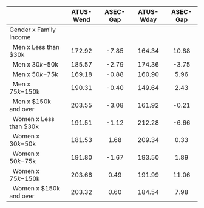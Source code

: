 
|                      |    ATUS-Wend |     ASEC-Gap |    ATUS-Wday |     ASEC-Gap |
| -------------------- | :----------: | :----------: | :----------: | :----------: |
| Gender x Family Income |              |              |              |              |
| &nbsp;&nbsp;Men x Less than $30k |       172.92 |        -7.85 |       164.34 |        10.88 |
| &nbsp;&nbsp;Men x $30k-$50k |       185.57 |        -2.79 |       174.36 |        -3.75 |
| &nbsp;&nbsp;Men x $50k-$75k |       169.18 |        -0.88 |       160.90 |         5.96 |
| &nbsp;&nbsp;Men x $75k-$150k |       190.31 |        -0.40 |       149.64 |         2.43 |
| &nbsp;&nbsp;Men x $150k and over |       203.55 |        -3.08 |       161.92 |        -0.21 |
| &nbsp;&nbsp;Women x Less than $30k |       191.51 |        -1.12 |       212.28 |        -6.66 |
| &nbsp;&nbsp;Women x $30k-$50k |       181.53 |         1.68 |       209.34 |         0.33 |
| &nbsp;&nbsp;Women x $50k-$75k |       191.80 |        -1.67 |       193.50 |         1.89 |
| &nbsp;&nbsp;Women x $75k-$150k |       203.66 |         0.49 |       191.99 |        11.06 |
| &nbsp;&nbsp;Women x $150k and over |       203.32 |         0.60 |       184.54 |         7.98 |

